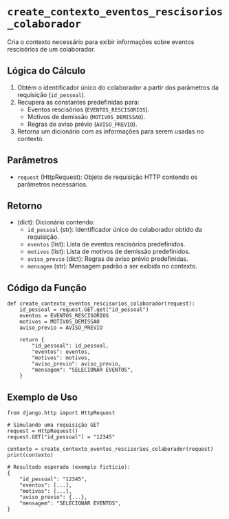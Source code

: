 # `create_contexto_eventos_rescisorios_colaborador`

Cria o contexto necessário para exibir informações sobre eventos rescisórios de um colaborador.

## Lógica do Cálculo

1. Obtém o identificador único do colaborador a partir dos parâmetros da requisição (`id_pessoal`).
2. Recupera as constantes predefinidas para:
   - Eventos rescisórios (`EVENTOS_RESCISORIOS`).
   - Motivos de demissão (`MOTIVOS_DEMISSAO`).
   - Regras de aviso prévio (`AVISO_PREVIO`).
3. Retorna um dicionário com as informações para serem usadas no contexto.

## Parâmetros

- `request` (HttpRequest): Objeto de requisição HTTP contendo os parâmetros necessários.

## Retorno

- (dict): Dicionário contendo:
  - `id_pessoal` (str): Identificador único do colaborador obtido da requisição.
  - `eventos` (list): Lista de eventos rescisórios predefinidos.
  - `motivos` (list): Lista de motivos de demissão predefinidos.
  - `aviso_previo` (dict): Regras de aviso prévio predefinidas.
  - `mensagem` (str): Mensagem padrão a ser exibida no contexto.

## Código da Função

```{.py3 linenums="1"}
def create_contexto_eventos_rescisorios_colaborador(request):
    id_pessoal = request.GET.get("id_pessoal")
    eventos = EVENTOS_RESCISORIOS
    motivos = MOTIVOS_DEMISSAO
    aviso_previo = AVISO_PREVIO

    return {
        "id_pessoal": id_pessoal,
        "eventos": eventos,
        "motivos": motivos,
        "aviso_previo": aviso_previo,
        "mensagem": "SELECIONAR EVENTOS",
    }
```

## Exemplo de Uso

```{.py3 linenums="1" hl_lines="11-17"}
from django.http import HttpRequest

# Simulando uma requisição GET
request = HttpRequest()
request.GET["id_pessoal"] = "12345"

contexto = create_contexto_eventos_rescisorios_colaborador(request)
print(contexto)

# Resultado esperado (exemplo fictício):
{
    "id_pessoal": "12345",
    "eventos": [...],
    "motivos": [...],
    "aviso_previo": {...},
    "mensagem": "SELECIONAR EVENTOS",
}
```

